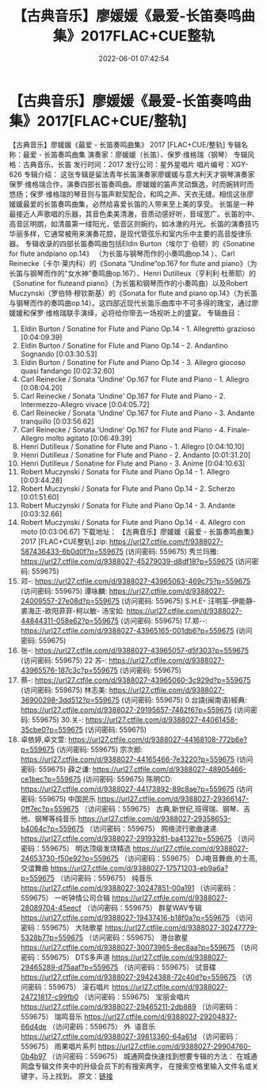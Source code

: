 ﻿---
title: 【古典音乐】廖媛媛《最爱-长笛奏鸣曲集》2017FLAC+CUE整轨
date: 2022-06-01 07:42:54
categories: 古典音乐、新世纪、纯音雅乐
tags: 纯音雅乐
---
# 【古典音乐】廖媛媛《最爱-长笛奏鸣曲集》2017[FLAC+CUE/整轨]

【古典音乐】廖媛媛《最爱 - 长笛奏鸣曲集》 2017
[FLAC+CUE/整轨]
专辑名称：最爱 - 长笛奏鸣曲集
演奏家：廖媛媛（长笛）、保罗·维格瑞（钢琴）
专辑风格：古典音乐、长笛
发行时间：2017
发行公司：星外星唱片
唱片编号：XGY-626
专辑介绍：
这张专辑是留法青年长笛演奏家廖媛媛与意大利天才钢琴演奏家保罗·维格瑞合作，演奏四部长笛奏鸣曲。廖媛媛的笛声灵动飘逸，时而婉转时而悠扬；保罗·维格瑞的琴音则与笛声默契配合，和鸣之声、天衣无缝。相信这张廖媛媛最爱的长笛奏鸣曲集，必然给喜爱长笛的人带来至上美的享受。
长笛是一种最接近人声歌唱的乐器，其音色柔美清澈，音质动感好听，音域宽广。长笛的中、高音区明朗，如清晨第一缕阳光，低音区则婉约，如冰澈的月光。长笛的演奏技巧华丽多样，它通常被用来演奏花腔，是现代管弦乐和室内乐中主要的高音旋律乐器。
专辑收录的四部长笛奏鸣曲包括Eldin
Burton（埃尔丁·伯顿）的《Sonatine for flute andpiano op.14》
（为长笛与钢琴而作的小奏鸣曲op.14 ）、Carl Reinecke（卡尔·莱内科）的《Sonata “Undine”op.167
for flute and piano》（为长笛与钢琴而作的“女水神”奏鸣曲op.167）、Henri
Dutilleux（亨利利·杜蒂耶）的《Sonatine for fluteand
piano》（为长笛和钢琴而作的小奏鸣曲）以及Robert Muczynski（罗伯特·穆钦斯基）的《Sonata for flute
and piano
op.14》（为长笛与钢琴而作的奏鸣曲op.14）。这四部近现代长笛乐曲库中不可多得的瑰宝，通过廖媛媛和保罗·维格瑞联手演绎，必将给你带去一场视听上的盛宴。
专辑曲目：
01. Eldin Burton / Sonatine for
Flute and Piano Op.14 - 1. Allegretto grazioso
[0:04:09.39]
02. Eldin Burton / Sonatine for
Flute and Piano Op.14 - 2. Andantino Sognando
[0:03:30.53]
03. Eldin Burton / Sonatine for
Flute and Piano Op.14 - 3. Allegro giocoso quasi
fandango
[0:02:32.60]
04. Carl Reinecke / Sonata
'Undine' Op.167 for Flute and Piano - 1. Allegro
[0:08:04.20]
05. Carl Reinecke / Sonata
'Undine' Op.167 for Flute and Piano - 2. Intermezzo-Allegro
vivace
[0:04:05.72]
06. Carl Reinecke / Sonata
'Undine' Op.167 for Flute and Piano - 3. Andante
tranquillo
[0:03:56.62]
07. Carl Reinecke / Sonata
'Undine' Op.167 for Flute and Piano - 4. Finale-Allegro molto
agitato
[0:06:49.39]
08. Henri Dutilleux / Sonatine
for Flute and Piano - 1. Allegro
[0:04:10.10]
09. Henri Dutilleux / Sonatine
for Flute and Piano - 2. Andanto
[0:01:31.20]
10. Henri Dutilleux / Sonatine
for Flute and Piano - 3. Anime
[0:04:10.63]
11. Robert Muczynski / Sonata
for Flute and Piano Op.14 - 1. Allegro
[0:03:44.28]
12. Robert Muczynski / Sonata
for Flute and Piano Op.14 - 2. Scherzo
[0:01:51.60]
13. Robert Muczynski / Sonata
for Flute and Piano Op.14 - 3. Andante
[0:03:32.66]
14. Robert Muczynski / Sonata
for Flute and Piano Op.14 - 4. Allegro con moto
[0:03:06.67]
下载地址：
【古典音乐】廖媛媛《最爱 - 长笛奏鸣曲集》 2017 [FLAC+CUE整轨].zip:
https://url27.ctfile.com/f/9388027-587436433-6b0d0f?p=559675
(访问密码: 559675)
秀兰玛雅: https://url27.ctfile.com/d/9388027-45279039-d8df18?p=559675
(访问密码: 559675)
08. 邓-: https://url27.ctfile.com/d/9388027-43965063-469c75?p=559675
(访问密码: 559675)
谭咏麟: https://url27.ctfile.com/d/9388027-24009557-27e08d?p=559675
(访问密码: 559675)
S.H.E- 汪明荃-伊能静- 裘海正-欧阳菲菲-柯以敏- 汤宝如: https://url27.ctfile.com/d/9388027-44844311-058e62?p=559675
(访问密码: 559675)
17.郑--: https://url27.ctfile.com/d/9388027-43965165-001db6?p=559675
(访问密码: 559675)
03. 张-: https://url27.ctfile.com/d/9388027-43965057-d5f303?p=559675
(访问密码: 559675)
22 苏-: https://url27.ctfile.com/d/9388027-43965576-187c3c?p=559675
(访问密码: 559675)
07. 蔡-: https://url27.ctfile.com/d/9388027-43965060-3c929d?p=559675
(访问密码: 559675)
林志美: https://url27.ctfile.com/d/9388027-36900298-3dd512?p=559675
(访问密码: 559675)
0.台語(闽南语)經典: https://url27.ctfile.com/d/9388027-29195657-7462f6?p=559675
(访问密码: 559675)
30.关-: https://url27.ctfile.com/d/9388027-44061458-35cbe0?p=559675
(访问密码: 559675)
34. 卓依婷,卓文萱: https://url27.ctfile.com/d/9388027-44168108-772b6e?p=559675
(访问密码: 559675)
宗次郎: https://url27.ctfile.com/d/9388027-44165466-7e3220?p=559675
(访问密码: 559675)
薛之谦: https://url27.ctfile.com/d/9388027-48905466-ce1bec?p=559675
(访问密码: 559675)
陈明CD: https://url27.ctfile.com/d/9388027-44173892-89c8ae?p=559675
(访问密码: 559675)
中国民乐
https://url27.ctfile.com/d/9388027-29366147-0ff7ec?p=559675
（访问密码：559675）
古典,新世纪,班得瑞、钢琴、吉他、钢琴等纯音乐
https://url27.ctfile.com/d/9388027-29358653-b4064c?p=559675
（访问密码：559675）
网络流行歌曲速递.
https://url27.ctfile.com/d/9388027-29193281-ba4132?p=559675
（访问密码：559675）
明达顶级发烧精选
https://url27.ctfile.com/d/9388027-24653730-f50e92?p=559675
（访问密码：559675）
DJ电音舞曲,的士高, 交谊舞曲
https://url27.ctfile.com/d/9388027-17571203-eb9a6a?p=559675
（访问密码：559675）
纯音乐
https://url27.ctfile.com/d/9388027-30247851-00a191
（访问密码：559675）
一听钟情公司合辑
https://url27.ctfile.com/d/9388027-28089704-45eecf
（访问密码：559675）
群星WAV专辑
https://url27.ctfile.com/d/9388027-19437416-b18f0a?p=559675
（访问密码：559675）
大陆歌星
https://url27.ctfile.com/d/9388027-30247779-5328b7?p=559675
（访问密码：559675）
港台歌星
https://url27.ctfile.com/d/9388027-30073965-8ec8aa?p=559675
（访问密码：559675）
DTS多声道
https://url27.ctfile.com/d/9388027-29465289-d75aaf?p=559675
（访问密码：559675）
试音碟
https://url27.ctfile.com/d/9388027-29424388-72c40d?p=559675
（访问密码：559675）
滚石唱片
https://url27.ctfile.com/d/9388027-24721817-c99fb0
（访问密码：559675）
宝丽金唱片
https://url27.ctfile.com/d/9388027-29465211-2db889
（访问密码：559675）
瑞鸣音乐
https://url27.ctfile.com/d/9388027-29204837-66d4de
（访问密码：559675）
外  语音乐
https://url27.ctfile.com/d/9388027-39813360-64a61d
（访问密码：559675）
雨果唱片系列
https://url27.ctfile.com/d/9388027-29904760-0b4b97
（访问密码：559675）
城通网盘快速找到想要专辑的方法：
在城通网盘专辑文件夹中的升级会员下的有搜索两字，
在搜索空格里输入文件名或关键字，马上找到。
原文：[链接](https://blog.sina.com.cn/s/blog_1647c7e7601030xka.html)